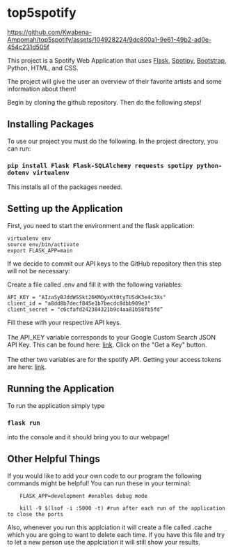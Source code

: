 # top5spotify

https://github.com/Kwabena-Ampomah/top5spotify/assets/104928224/9dc800a1-9e61-49b2-ad0e-454c231d505f

This project is a Spotify Web Application that uses [Flask](https://flask.palletsprojects.com/en/3.0.x/), [Spotipy](https://spotipy.readthedocs.io/en/2.22.1/), [Bootstrap](https://getbootstrap.com/), Python, HTML, and CSS.

The project will give the user an overview of their favorite artists and some information about them!

Begin by cloning the github repository. Then do the following steps!

## Installing Packages

To use our project you must do the following. In the project directory, you can run:

### `pip install Flask Flask-SQLAlchemy requests spotipy python-dotenv virtualenv`

This installs all of the packages needed.

## Setting up the Application

First, you need to start the environment and the flask application:

```
virtualenv env
source env/bin/activate
export FLASK_APP=main
```

If we decide to commit our API keys to the GitHub repository then this step will not be necessary:

Create a file called .env and fill it with the following variables:

```
API_KEY = "AIzaSyBJddWSSkt26KMOyxKt0tyTUSdK3e4c3Xs"
client_id = "a8dd8b7decf845e1b7becdc8dbb909e3"
client_secret = "c6cfafd242384321b9c4aa81b58fb5fd”
```

Fill these with your respective API keys.
\
\
The API_KEY variable corresponds to your Google Custom Search JSON API Key. This can be found here: [link](https://developers.google.com/custom-search/v1/introduction). Click on the "Get a Key" button.
\
\
The other two variables are for the spotify API. Getting your access tokens are here: [link](https://developer.spotify.com/documentation/web-api/tutorials/getting-started).

## Running the Application

To run the application simply type

### `flask run`

into the console and it should bring you to our webpage!

## Other Helpful Things

If you would like to add your own code to our program the following commands might be helpful! You can run these in your terminal:

```
    FLASK_APP=development #enables debug mode

    kill -9 $(lsof -i :5000 -t) #run after each run of the application to close the ports

```

Also, whenever you run this applciation it will create a file called .cache which you are going to want to delete each time. If you have this file and try to let a new person use the applciation it will still show your results.

